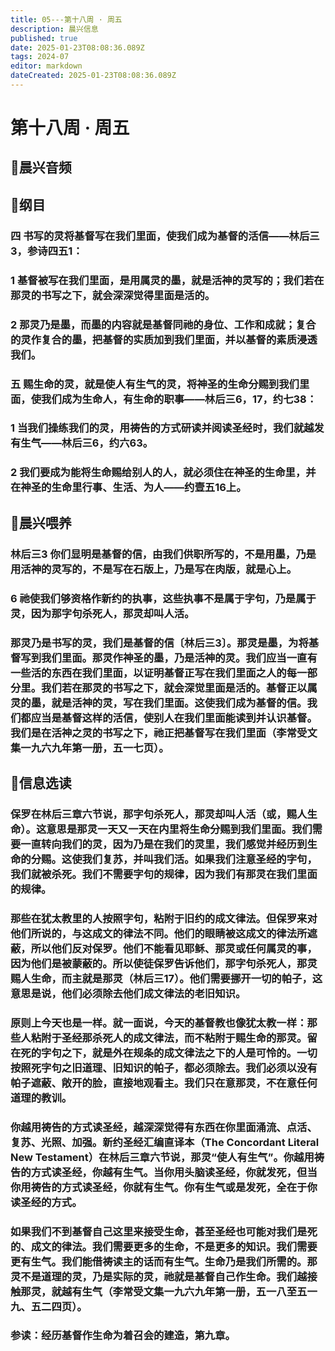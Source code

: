 ```yaml
---
title: 05---第十八周 · 周五
description: 晨兴信息
published: true
date: 2025-01-23T08:08:36.089Z
tags: 2024-07
editor: markdown
dateCreated: 2025-01-23T08:08:36.089Z
---
```


# 第十八周 · 周五
## 🎵晨兴音频

## 📖纲目

### 四	书写的灵将基督写在我们里面，使我们成为基督的活信——林后三3，参诗四五1：

### 1	基督被写在我们里面，是用属灵的墨，就是活神的灵写的；我们若在那灵的书写之下，就会深深觉得里面是活的。

### 2	那灵乃是墨，而墨的内容就是基督同祂的身位、工作和成就；复合的灵作复合的墨，把基督的实质加到我们里面，并以基督的素质浸透我们。

### 五	赐生命的灵，就是使人有生气的灵，将神圣的生命分赐到我们里面，使我们成为生命人，有生命的职事——林后三6，17，约七38：

### 1	当我们操练我们的灵，用祷告的方式研读并阅读圣经时，我们就越发有生气——林后三6，约六63。

### 2	我们要成为能将生命赐给别人的人，就必须住在神圣的生命里，并在神圣的生命里行事、生活、为人——约壹五16上。

## 📖晨兴喂养

### **林后三3**    **你们显明是基督的信，由我们供职所写的，不是用墨，乃是用活神的灵写的，不是写在石版上，乃是写在肉版，就是心上。**

### **6**    **祂使我们够资格作新约的执事，这些执事不是属于字句，乃是属于灵，因为那字句杀死人，那灵却叫人活。**

### 那灵乃是书写的灵，我们是基督的信〔林后三3〕。那灵是墨，为将基督写到我们里面。那灵作神圣的墨，乃是活神的灵。我们应当一直有一些活的东西在我们里面，以证明基督正写在我们里面之人的每一部分里。我们若在那灵的书写之下，就会深觉里面是活的。基督正以属灵的墨，就是活神的灵，写在我们里面。这使我们成为基督的信。我们都应当是基督这样的活信，使别人在我们里面能读到并认识基督。我们是在活神之灵的书写之下，祂正把基督写在我们里面（李常受文集一九六九年第一册，五一七页）。

## 📖信息选读

### 保罗在林后三章六节说，那字句杀死人，那灵却叫人活（或，赐人生命）。这意思是那灵一天又一天在内里将生命分赐到我们里面。我们需要一直转向我们的灵，因为乃是在我们的灵里，我们感觉并经历到生命的分赐。这使我们复苏，并叫我们活。如果我们注意圣经的字句，我们就被杀死。我们不需要字句的规律，因为我们有那灵在我们里面的规律。

### 那些在犹太教里的人按照字句，粘附于旧约的成文律法。但保罗来对他们所说的，与这成文的律法不同。他们的眼睛被这成文的律法所遮蔽，所以他们反对保罗。他们不能看见耶稣、那灵或任何属灵的事，因为他们是被蒙蔽的。所以使徒保罗告诉他们，那字句杀死人，那灵赐人生命，而主就是那灵（林后三17）。他们需要挪开一切的帕子，这意思是说，他们必须除去他们成文律法的老旧知识。

### 原则上今天也是一样。就一面说，今天的基督教也像犹太教一样：那些人粘附于圣经那杀死人的成文律法，而不粘附于赐生命的那灵。留在死的字句之下，就是外在规条的成文律法之下的人是可怜的。一切按照死字句之旧道理、旧知识的帕子，都必须除去。我们必须以没有帕子遮蔽、敞开的脸，直接地观看主。我们只在意那灵，不在意任何道理的教训。

### 你越用祷告的方式读圣经，越深深觉得有东西在你里面涌流、点活、复苏、光照、加强。新约圣经汇编直译本（The Concordant Literal New Testament）在林后三章六节说，那灵“使人有生气”。你越用祷告的方式读圣经，你越有生气。当你用头脑读圣经，你就发死，但当你用祷告的方式读圣经，你就有生气。你有生气或是发死，全在于你读圣经的方式。

### 如果我们不到基督自己这里来接受生命，甚至圣经也可能对我们是死的、成文的律法。我们需要更多的生命，不是更多的知识。我们需要更有生气。我们能借祷读主的话而有生气。生命乃是我们所需的。那灵不是道理的灵，乃是实际的灵，祂就是基督自己作生命。我们越接触那灵，就越有生气（李常受文集一九六九年第一册，五一八至五一九、五二四页）。

### 参读：经历基督作生命为着召会的建造，第九章。
<!-- Google tag (gtag.js) -->
<script async src="https://www.googletagmanager.com/gtag/js?id=G-1P8709Z16T"></script>
<script>
  window.dataLayer = window.dataLayer || [];
  function gtag(){dataLayer.push(arguments);}
  gtag('js', new Date());

  gtag('config', 'G-1P8709Z16T');
</script>
